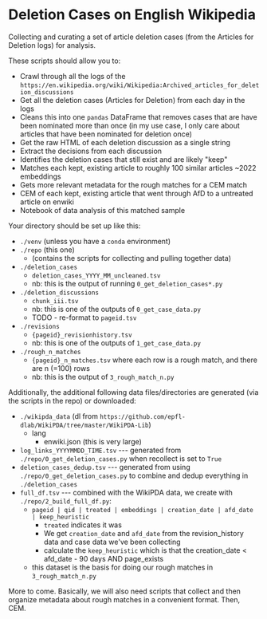 # Deletion Cases on English Wikipedia
Collecting and curating a set of article deletion cases (from the Articles for Deletion logs) for analysis.

These scripts should allow you to:
* Crawl through all the logs of the `https://en.wikipedia.org/wiki/Wikipedia:Archived_articles_for_deletion_discussions`
* Get all the deletion cases (Articles for Deletion) from each day in the logs
* Cleans this into one `pandas` DataFrame that removes cases that are have been nominated more than once (in my use case, I only care about articles that have been nominated for deletion once)
* Get the raw HTML of each deletion discussion as a single string
* Extract the decisions from each discussion
* Identifies the deletion cases that still exist and are likely "keep"
* Matches each kept, existing article to roughly 100 similar articles ~2022 embeddings
* Gets more relevant metadata for the rough matches for a CEM match
* CEM of each kept, existing article that went through AfD to a untreated article on enwiki
* Notebook of data analysis of this matched sample

Your directory should be set up like this:

* `./venv` (unless you have a `conda` environment)
* `./repo` (this one)
    * (contains the scripts for collecting and pulling together data)
* `./deletion_cases`
    * `deletion_cases_YYYY_MM_uncleaned.tsv`
    * nb: this is the output of running `0_get_deletion_cases*.py`
* `./deletion_discussions`
    * `chunk_iii.tsv`
    * nb: this is one of the outputs of `0_get_case_data.py`
    * TODO - re-format to `pageid.tsv`
* `./revisions`
    * `{pageid}_revisionhistory.tsv`
    * nb: this is one of the outputs of `1_get_case_data.py`
* `./rough_n_matches`
    * `{pageid}_n_matches.tsv` where each row is a rough match, and there are n (=100) rows
    * nb: this is the output of `3_rough_match_n.py`

Additionally, the additional following data files/directories are generated (via the scripts in the repo) or downloaded:
* `./wikipda_data` (dl from `https://github.com/epfl-dlab/WikiPDA/tree/master/WikiPDA-Lib`)
    * lang
        * enwiki.json (this is very large)
* `log_links_YYYYMMDD_TIME.tsv` --- generated from `./repo/0_get_deletion_cases.py` when recollect is set to `True`
* `deletion_cases_dedup.tsv` --- generated from using `./repo/0_get_deletion_cases.py` to combine and dedup everything in `./deletion_cases`
* `full_df.tsv` --- combined with the WikiPDA data, we create with `./repo/2_build_full_df.py`: 
    * `pageid | qid | treated | embeddings | creation_date | afd_date | keep_heuristic`
        * `treated` indicates it was 
        * We get `creation_date` and `afd_date` from the revision_history data and case data we've been collecting
        * calculate the `keep_heuristic` which is that the creation_date < afd_date - 90 days AND page_exists
    * this dataset is the basis for doing our rough matches in `3_rough_match_n.py`

More to come. Basically, we will also need scripts that collect and then organize metadata about rough matches in a convenient format. Then, CEM.

